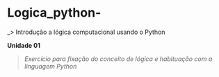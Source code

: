 # Logica_python-
_> Introdução a lógica computacional usando o Python 

**Unidade 01**
> _Exercício para fixação do conceito de lógica e habituação com a linguagem Python_
